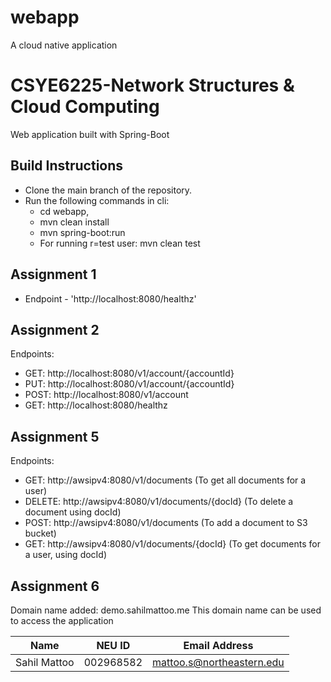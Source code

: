 # webapp
A cloud native application
# CSYE6225-Network Structures & Cloud Computing 
Web application built with Spring-Boot

## Build Instructions
* Clone the main branch of the repository.
* Run the following commands in cli: 
  * cd webapp,
  * mvn clean install
  * mvn spring-boot:run
  * For running r=test user: mvn clean test



## Assignment 1
-   Endpoint - 'http://localhost:8080/healthz'

## Assignment 2 
Endpoints:
  - GET:  http://localhost:8080/v1/account/{accountId}
  - PUT:  http://localhost:8080/v1/account/{accountId}
  - POST: http://localhost:8080/v1/account
  - GET:  http://localhost:8080/healthz

## Assignment 5
Endpoints:
- GET:  http://awsipv4:8080/v1/documents  (To get all documents for a user)
- DELETE: http://awsipv4:8080/v1/documents/{docId}  (To delete a document using docId)
- POST: http://awsipv4:8080/v1/documents (To add a document to S3 bucket)
- GET:  http://awsipv4:8080/v1/documents/{docId} (To get documents for a user, using docId)

## Assignment 6
Domain name added: demo.sahilmattoo.me
This domain name can be used to access the application

| Name | NEU ID | Email Address              
|------| --- |----------------------------
| Sahil Mattoo | 002968582 | mattoo.s@northeastern.edu 




